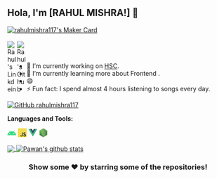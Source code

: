 ## Hola, I'm [RAHUL MISHRA!] 👋

<a href="https://makers.appwrite.io/rahulmishra117">
    <img src="https://appwrite.io/cards/makers/rahulmishra117" alt="rahulmishra117's Maker Card" />
</a>

<br/>
<br/>


<a href="https://www.linkedin.com/in/rahul-mishra-b2970813b/">
  <img align="left" alt="Rahul's Linkdein" width="22px" src="https://cdn.jsdelivr.net/npm/simple-icons@v3/icons/linkedin.svg" />
</a>
<a href="https://github.com/rahulmishra117">
  <img align="left" alt="Rahul 's Github" width="22px" src="https://cdn.jsdelivr.net/npm/simple-icons@v3/icons/github.svg" />
</a>


<br/>
<br/>


- 🔭 I’m currently working on [HSC](https://hsc.com/).
- 🌱 I’m currently learning more about Frontend .
- 😄
- ⚡ Fun fact: I spend almost 4 hours listening to songs every day.


[![GitHub rahulmishra117](https://img.shields.io/github/followers/rahulmishra117?label=follow&style=social)](https://github.com/rahulmishra117)


**Languages and Tools:**  


<code><img height="20" src="https://raw.githubusercontent.com/github/explore/80688e429a7d4ef2fca1e82350fe8e3517d3494d/topics/android/android.png"></code>
<code><img height="20" src="https://raw.githubusercontent.com/github/explore/80688e429a7d4ef2fca1e82350fe8e3517d3494d/topics/javascript/javascript.png"></code>
<code><img height="20" src="https://raw.githubusercontent.com/github/explore/80688e429a7d4ef2fca1e82350fe8e3517d3494d/topics/vue/vue.png"></code>
<code><img height="20" src="https://raw.githubusercontent.com/github/explore/80688e429a7d4ef2fca1e82350fe8e3517d3494d/topics/nodejs/nodejs.png"></code>    

<a href="https://github.com/rahulmishra117">
  <img align="center" src="https://github-readme-stats.vercel.app/api/top-langs/?username=rahulmishra117&theme=light&hide_langs_below=1" />
</a>
<a href="https://github.com/rahulmishra117">
 <img align="center" src="https://github-readme-stats.vercel.app/api?username=rahulmishra117&show_icons=true&theme=light&line_height=27" alt="Pawan's github stats"/>
</a>


<div align="center">

### Show some ❤️ by starring some of the repositories!

</div>

